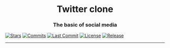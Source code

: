 <h1 align="center">Twitter clone</h1>
<h3 align="center">The basic of social media</h3>

[![Stars](https://badgen.net/github/stars/nicolas-oliveira/twitterReloaded)](https://github.com/nicolas-oliveira/twitterReloaded/stargazers)
[![Commits](https://badgen.net/github/commits/nicolas-oliveira/twitterReloaded)](https://github.com/nicolas-oliveira/twitterReloaded/commits/)
[![Last Commit](https://badgen.net/github/last-commit/nicolas-oliveira/twitterReloaded)](https://github.com/nicolas-oliveira/twitterReloaded/commits/)
[![License](https://badgen.net/github/license/nicolas-oliveira/twitterReloaded)](./LICENSE)
[![Release](https://badgen.net/github/release/nicolas-oliveira/twitterReloaded)](#)

<hr>